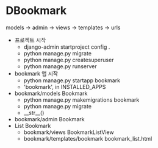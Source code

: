 # DBookmark
models -> admin -> views -> templates -> urls
- 프로젝트 시작
    - django-admin startproject config .
    - python manage.py migrate
    - python manage.py createsuperuser
    - python manage.py runserver
- bookmark 앱 시작
    - python manage.py startapp bookmark
    - 'bookmark', in INSTALLED_APPS
- bookmark/models Bookmark
    - python manage.py makemigrations bookmark
    - python manage.py migrate
    - \_\_str\_\_()
- bookmark/admin Bookmark
- List Bookmark
    - bookmark/views BookmarkListView
    - bookmark/templates/bookmark bookmark_list.html